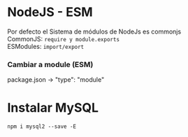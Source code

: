 # NodeJS - ESM
Por defecto el Sistema de módulos de NodeJs es commonjs  
CommonJS: `require y module.exports`  
ESModules: `import/export`

### Cambiar a module (ESM)
package.json -> "type": "module"

# Instalar MySQL
```
npm i mysql2 --save -E
```